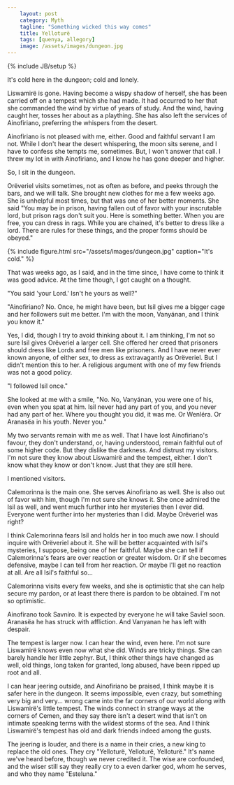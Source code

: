 ```yaml
---
    layout: post
    category: Myth 
    tagline: "Something wicked this way comes"
    title: Yelloturë 
    tags: [quenya, allegory]
    image: /assets/images/dungeon.jpg
---
```

{% include JB/setup %}

It's cold here in the dungeon; cold and lonely.

<!-- more -->

Liswamirë is gone. Having become a wispy shadow of herself, she has been carried off on a tempest which she had made. It had occurred to her that she commanded the wind by virtue of years of study. And the wind, having caught her, tosses her about as a plaything. She has also left the services of Ainofiriano, preferring the whispers from the desert. 

Ainofiriano is not pleased with me, either. Good and faithful servant I am not. While I don't hear the desert whispering, the moon sits serene, and I have to confess she tempts me, sometimes. But, I won't answer that call. I threw my lot in with Ainofiriano, and I know he has gone deeper and higher.

So, I sit in the dungeon.

Orëveriel visits sometimes, not as often as before, and peeks through the bars, and we will talk. She brought new clothes for me a few weeks ago. She is unhelpful most times, but that was one of her better moments. She said "You may be in prison, having fallen out of favor with your inscrutable lord, but prison rags don't suit you. Here is something better. When you are free, you can dress in rags. While you are chained, it's better to dress like a lord. There are rules for these things, and the proper forms should be obeyed."

{% include figure.html src="/assets/images/dungeon.jpg" caption="It's cold."  %}


That was weeks ago, as I said, and in the time since, I have come to think it was good advice. At the time though, I got caught on a thought. 

"You said 'your Lord.' Isn't he yours as well?"

"Ainofiriano? No. Once, he might have been, but Isil gives me a bigger cage and her followers suit me better. I'm with the moon, Vanyánan, and I think you know it."

Yes, I did, though I try to avoid thinking about it. I am thinking, I'm not so sure Isil gives Orëveriel a larger cell. She offered her creed that prisoners should dress like Lords and free men like prisoners. And I have never ever known anyone, of either sex, to dress as extravagantly as Orëveriel. But I didn't mention this to her. A religious argument with one of my few friends was not a good policy.

"I followed Isil once." 

She looked at me with a smile, "No. No, Vanyánan, you were one of his, even when you spat at him. Isil never had any part of you, and you never had any part of her. Where you thought you did, it was me. Or Wenléra. Or Aranasëa in his youth. Never you." 


My two servants remain with me as well. That I have lost Ainofiriano's favour, they don't understand, or, having understood, remain faithful out of some higher code. But they dislike the darkness. And distrust my visitors. I'm not sure they know about Liswamirë and the tempest, either. I don't know what they know or don't know. Just that they are still here.

I mentioned visitors. 

Calemorinna is the main one. She serves Ainofiriano as well. She is also out of favor with him, though I'm not sure she knows it. She once admired the Isil as well, and went much further into her mysteries then I ever did. Everyone went further into her mysteries than I did. Maybe Orëveriel was right? 

I think Calemorinna fears Isil and holds her in too much awe now. I should inquire with Orëveriel about it. She will be better acquainted with Isil's mysteries, I suppose, being one of her faithful. Maybe she can tell if Calemorinna's fears are over reaction or greater wisdom. Or if she becomes defensive, maybe I can tell from her reaction. Or maybe I'll get no reaction at all. Are all Isil's faithful so... 

Calemorinna visits every few weeks, and she is optimistic that she can help secure my pardon, or at least there there is pardon to be obtained. I'm not so optimistic.

Ainofirano took Savníro. It is expected by everyone he will take Saviel soon. Aranasëa he has struck with affliction. And Vanyanan he has left with despair. 

The tempest is larger now. I can hear the wind, even here. I'm not sure Liswamirë knows even now what she did. Winds are tricky things. She can barely handle her little zephyr. But, I think other things have changed as well, old things, long taken for granted, long abused, have been ripped up root and all.

I can hear jeering outside, and Ainofiriano be praised, I think maybe it is safer here in the dungeon. It seems impossible, even crazy, but something very big and very... wrong came into the far corners of our world along with Liswamirë's little tempest. The winds connect in strange ways at the corners of Cemen, and they say there isn't a desert wind that isn't on intimate speaking terms with the wildest storms of the sea. And I think Liswamirë's tempest has old and dark friends indeed among the gusts. 

The jeering is louder, and there is a name in their cries, a new king to replace the old ones. They cry "Yelloturë, Yelloturë, Yelloturë."  It's name we've heard before, though we never credited it. The wise are confounded, and the wiser still say they really cry to a even darker god, whom he serves, and who they name "Esteluna."  



